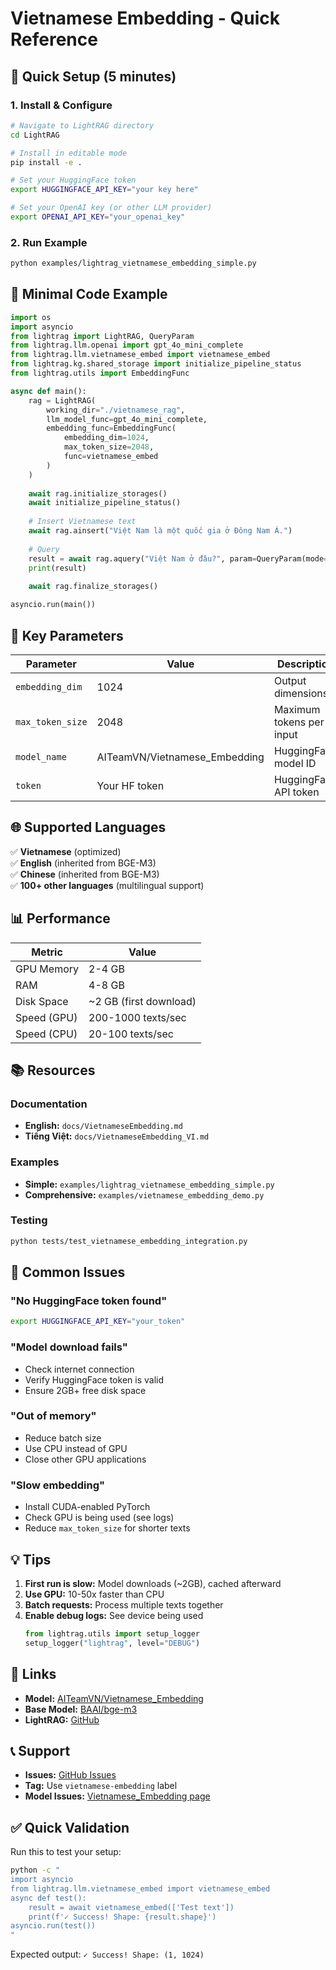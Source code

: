 # Vietnamese Embedding - Quick Reference

## 🚀 Quick Setup (5 minutes)

### 1. Install & Configure
```bash
# Navigate to LightRAG directory
cd LightRAG

# Install in editable mode
pip install -e .

# Set your HuggingFace token
export HUGGINGFACE_API_KEY="your key here"

# Set your OpenAI key (or other LLM provider)
export OPENAI_API_KEY="your_openai_key"
```

### 2. Run Example
```bash
python examples/lightrag_vietnamese_embedding_simple.py
```

## 📝 Minimal Code Example

```python
import os
import asyncio
from lightrag import LightRAG, QueryParam
from lightrag.llm.openai import gpt_4o_mini_complete
from lightrag.llm.vietnamese_embed import vietnamese_embed
from lightrag.kg.shared_storage import initialize_pipeline_status
from lightrag.utils import EmbeddingFunc

async def main():
    rag = LightRAG(
        working_dir="./vietnamese_rag",
        llm_model_func=gpt_4o_mini_complete,
        embedding_func=EmbeddingFunc(
            embedding_dim=1024,
            max_token_size=2048,
            func=vietnamese_embed
        )
    )
    
    await rag.initialize_storages()
    await initialize_pipeline_status()
    
    # Insert Vietnamese text
    await rag.ainsert("Việt Nam là một quốc gia ở Đông Nam Á.")
    
    # Query
    result = await rag.aquery("Việt Nam ở đâu?", param=QueryParam(mode="hybrid"))
    print(result)
    
    await rag.finalize_storages()

asyncio.run(main())
```

## 🔧 Key Parameters

| Parameter | Value | Description |
|-----------|-------|-------------|
| `embedding_dim` | 1024 | Output dimensions |
| `max_token_size` | 2048 | Maximum tokens per input |
| `model_name` | AITeamVN/Vietnamese_Embedding | HuggingFace model ID |
| `token` | Your HF token | HuggingFace API token |

## 🌐 Supported Languages

✅ **Vietnamese** (optimized)  
✅ **English** (inherited from BGE-M3)  
✅ **Chinese** (inherited from BGE-M3)  
✅ **100+ other languages** (multilingual support)

## 📊 Performance

| Metric | Value |
|--------|-------|
| GPU Memory | 2-4 GB |
| RAM | 4-8 GB |
| Disk Space | ~2 GB (first download) |
| Speed (GPU) | 200-1000 texts/sec |
| Speed (CPU) | 20-100 texts/sec |

## 📚 Resources

### Documentation
- **English:** `docs/VietnameseEmbedding.md`
- **Tiếng Việt:** `docs/VietnameseEmbedding_VI.md`

### Examples
- **Simple:** `examples/lightrag_vietnamese_embedding_simple.py`
- **Comprehensive:** `examples/vietnamese_embedding_demo.py`

### Testing
```bash
python tests/test_vietnamese_embedding_integration.py
```

## 🐛 Common Issues

### "No HuggingFace token found"
```bash
export HUGGINGFACE_API_KEY="your_token"
```

### "Model download fails"
- Check internet connection
- Verify HuggingFace token is valid
- Ensure 2GB+ free disk space

### "Out of memory"
- Reduce batch size
- Use CPU instead of GPU
- Close other GPU applications

### "Slow embedding"
- Install CUDA-enabled PyTorch
- Check GPU is being used (see logs)
- Reduce `max_token_size` for shorter texts

## 💡 Tips

1. **First run is slow:** Model downloads (~2GB), cached afterward
2. **Use GPU:** 10-50x faster than CPU
3. **Batch requests:** Process multiple texts together
4. **Enable debug logs:** See device being used
   ```python
   from lightrag.utils import setup_logger
   setup_logger("lightrag", level="DEBUG")
   ```

## 🔗 Links

- **Model:** [AITeamVN/Vietnamese_Embedding](https://huggingface.co/AITeamVN/Vietnamese_Embedding)
- **Base Model:** [BAAI/bge-m3](https://huggingface.co/BAAI/bge-m3)
- **LightRAG:** [GitHub](https://github.com/HKUDS/LightRAG)

## 📞 Support

- **Issues:** [GitHub Issues](https://github.com/HKUDS/LightRAG/issues)
- **Tag:** Use `vietnamese-embedding` label
- **Model Issues:** [Vietnamese_Embedding page](https://huggingface.co/AITeamVN/Vietnamese_Embedding)

## ✅ Quick Validation

Run this to test your setup:
```bash
python -c "
import asyncio
from lightrag.llm.vietnamese_embed import vietnamese_embed
async def test():
    result = await vietnamese_embed(['Test text'])
    print(f'✓ Success! Shape: {result.shape}')
asyncio.run(test())
"
```

Expected output: `✓ Success! Shape: (1, 1024)`
